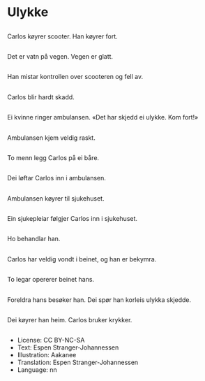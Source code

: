 # Ulykke

##
Carlos køyrer scooter. Han køyrer fort.

##
Det er vatn på vegen. Vegen er glatt.

##
Han mistar kontrollen over scooteren og fell av.

##
Carlos blir hardt skadd.

##
Ei kvinne ringer ambulansen. «Det har skjedd ei ulykke. Kom fort!»

##
Ambulansen kjem veldig raskt.

##
To menn legg Carlos på ei båre.

##
Dei løftar Carlos inn i ambulansen.

##
Ambulansen køyrer til sjukehuset.

##
Ein sjukepleiar følgjer Carlos inn i sjukehuset.

##
Ho behandlar han.

##
Carlos har veldig vondt i beinet, og han er bekymra.

##
To legar opererer beinet hans.

##
Foreldra hans besøker han. Dei spør han korleis ulykka skjedde.

##
Dei køyrer han heim. Carlos bruker krykker.

##
* License: CC BY-NC-SA
* Text: Espen Stranger-Johannessen
* Illustration: Aakanee
* Translation: Espen Stranger-Johannessen
* Language: nn
